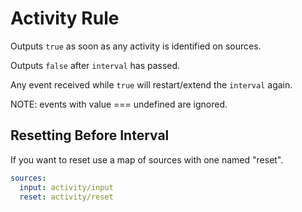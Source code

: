 # Activity Rule

Outputs `true` as soon as any activity is identified on sources.

Outputs `false` after `interval` has passed.

Any event received while `true` will restart/extend the `interval` again.

NOTE: events with value === undefined are ignored.

## Resetting Before Interval

If you want to reset use a map of sources with one named "reset".

```yaml
sources:
  input: activity/input
  reset: activity/reset
```
